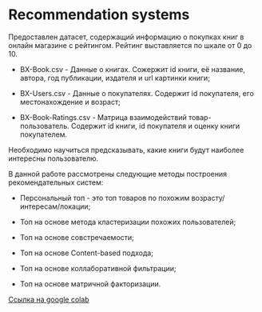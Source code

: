# Recommendation systems
Предоставлен датасет, содержащий информацию о покупках книг в онлайн магазине с рейтингом. Рейтинг выставляется по шкале от 0 до 10.  

* BX-Book.csv - Данные о книгах. Сожержит id книги, её название, автора, год публикации, издателя и url картинки книги;  

* BX-Users.csv - Данные о покупателях. Содержит id покупателя, его местонахождение и возраст;  

* BX-Book-Ratings.csv - Матрица взаимодействий товар-пользователь. Содержит id книги, id покупателя и оценку книги покупателем.  

Необходимо научиться предсказывать, какие книги будут наиболее интересны пользователю.  

В данной работе рассмотрены следующие методы построения рекомендательных систем: 

* Персональный топ - это топ товаров по похожим возрасту/интересам/локации;  

* Топ на основе метода кластеризации похожих пользователей;  

* Топ на основе совстречаемости;  

* Топ на основе Content-based подхода;  

* Топ на основе коллаборативной фильтрации;  

* Топ на основе матричной факторизации.  

[Ссылка на google colab](https://colab.research.google.com/drive/1NV_9idsACZt_aRnbKUDX6D0iq4A8DpLn?usp=sharing)    



